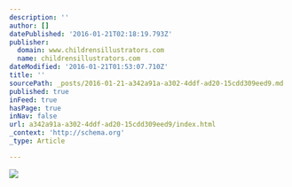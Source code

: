 ```yaml
---
description: ''
author: []
datePublished: '2016-01-21T02:18:19.793Z'
publisher:
  domain: www.childrensillustrators.com
  name: childrensillustrators.com
dateModified: '2016-01-21T01:53:07.710Z'
title: ''
sourcePath: _posts/2016-01-21-a342a91a-a302-4ddf-ad20-15cdd309eed9.md
published: true
inFeed: true
hasPage: true
inNav: false
url: a342a91a-a302-4ddf-ad20-15cdd309eed9/index.html
_context: 'http://schema.org'
_type: Article

---
```

![](http://www.childrensillustrators.com/portfolioIllustrations/82000.jpg)